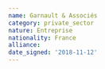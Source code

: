 ```yaml
---
name: Garnault & Associés
category: private_sector
nature: Entreprise
nationality: France
alliance: 
date_signed: '2018-11-12'
---
```

    